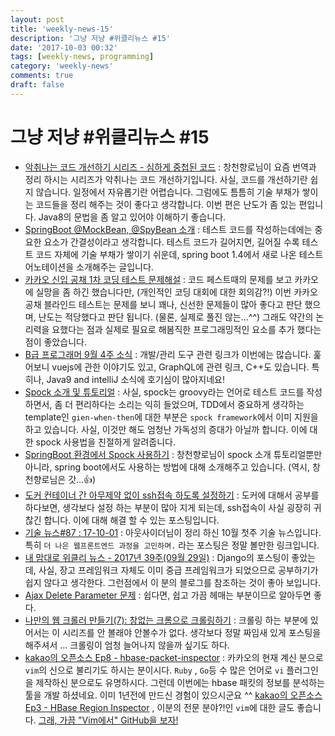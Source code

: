 ```yaml
---
layout: post
title: 'weekly-news-15'
description: '그냥 저냥 #위클리뉴스 #15'
date: '2017-10-03 00:32'
tags: [weekly-news, programming]
category: 'weekly-news'
comments: true
draft: false
---
```


# 그냥 저냥 #위클리뉴스 #15

- [악취나는 코드 개선하기 시리즈 - 심하게 중첩된 코드](http://jojoldu.tistory.com/177) : 창천향로님이 요즘 번역과 정리 하시는 시리즈가 악취나는 코드 개선하기입니다. 사실, 코드를 개선하기란 쉽지 않습니다. 일정에서 자유롭기란 어렵습니다. 그럼에도 틈틈히 기술 부채가 쌓이는 코드들을 정리 해주는 것이 좋다고 생각합니다. 이번 편은 난도가 좀 있는 편입니다. Java8의 문법을 좀 알고 있어야 이해하기 좋습니다.
- [SpringBoot @MockBean, @SpyBean 소개](http://jojoldu.tistory.com/226) : 테스트 코드를 작성하는데에는 중요한 요소가 간결성이라고 생각합니다. 테스트 코드가 길어지면, 길어질 수록 테스트 코드 자체에 기술 부채가 쌓이기 쉬운데, spring boot 1.4에서 새로 나온 테스트 어노테이션을 소개해주는 글입니다.
- [카카오 신입 공채 1차 코딩 테스트 문제해설](http://tech.kakao.com/2017/09/27/kakao-blind-recruitment-round-1/) : 코드 페스트때의 문제를 보고 카카오에 실망을 좀 하긴 했습니다만, (개인적인 코딩 대회에 대한 회의감?!) 이번 카카오 공채 블라인드 테스트는 문제를 보니 꽤나, 신선한 문제들이 많아 좋다고 판단 했으며, 난도는 적당했다고 판단 됩니다. (물론, 실제로 풀진 않는...^^) 그래도 약간의 논리력을 요했다는 점과 실제로 필요로 해봄직한 프로그래밍적인 요소를 추가 했다는 점이 좋았습니다.
- [B급 프로그래머 9월 4주 소식](http://jhrogue.blogspot.kr/2017/09/b-9-4.html) : 개발/관리 도구 관련 링크가 이번에는 많습니다. 훑어보니 vuejs에 관한 이야기도 있고, GraphQL에 관련 링크, C++도 있습니다. 특히나, Java9 and intelliJ 소식에 호기심이 많아지네요!
- [Spock 소개 및 튜토리얼](http://jojoldu.tistory.com/228) : 사실, spock는 groovy라는 언어로 테스트 코드를 작성하면서, 좀 더 편리하다는 소리는 익히 들었으며, TDD에서 중요하게 생각하는 template인 `gien-when-then`에 대한 부분은 `spock framework`에서 이미 지원을 하고 있습니다. 사실, 이것만 해도 엄청난 가독성의 증대가 아닐까 합니다. 이에 대한 spock 사용법을 친절하게 알려줍니다.
- [SpringBoot 환경에서 Spock 사용하기](http://jojoldu.tistory.com/229) : 창천향로님이 spock 소개 튜토리얼뿐만 아니라, spring boot에서도 사용하는 방법에 대해 소개해주고 있습니다. (역시, 창천향로님은 갓...👍)
- [도커 컨테이너 간 아무제약 없이 ssh접속 하도록 설정하기](http://blog.naver.com/alice_k106/221109234272) : 도커에 대해서 공부를 하다보면, 생각보다 설정 하는 부분이 많아 지게 되는데, ssh접속이 사실 굉장히 귀찮긴 합니다. 이에 대해 해결 할 수 있는 포스팅입니다.
- [기술 뉴스#87 : 17-10-01](https://blog.outsider.ne.kr/1322) : 아웃사이더님이 정리 하신 10월 첫주 기술 뉴스입니다. 특히 `더 나은 웹프론트엔드 과정을 고민하며.` 라는 포스팅은 정말 볼만한 링크입니다.
- [내 맘대로 위클리 뉴스 - 2017년 39주(09월 29일)](http://sangkonblog.azurewebsites.net/2017/10/02/sigamdream_weekly_2017_39/) : Django의 포스팅이 좋았는데, 사실, 장고 프레임워크 자체도 이미 중급 프레임워크가 되었으므로 공부하기가 쉽지 않다고 생각한다. 그런점에서 이 분의 블로그를 참조하는 것이 좋아 보입니다.
- [Ajax Delete Parameter 문제](http://blog.naver.com/alice_k106/221109818082) : 쉽다면, 쉽고 가끔 헤매는 부분이므로 알아두면 좋다.
- [나만의 웹 크롤러 만들기(7): 창없는 크롬으로 크롤링하기](https://beomi.github.io/2017/09/28/HowToMakeWebCrawler-Headless-Chrome/) : 크롤링 하는 부분에 있어서는 이 시리즈를 안 볼래야 안볼수가 없다. 생각보다 정말 짜임새 있게 포스팅을 해주셔서 ... 크롤링이 엄청 늘어나지 않을까 싶기도 하다.
- [kakao의 오픈소스 Ep8 - hbase-packet-inspector](http://tech.kakao.com/2017/09/22/opensource-8-hbase-packet-inspector/) : 카카오의 현재 계신 분으로 `vim`의 신으로 불리기도 하시는 분이시다. `Ruby` , `Go`등 수 많은 언어로 `vi` 플러그인을 제작하신 분으로도 유명하시다. 그런데 이번에는 hbase 패킷의 정보를 분석하는 툴을 개발 하셨네요. 이미 1년전에 만드신 경험이 있으시군요 ^^ [kakao의 오픈소스 Ep3 - HBase Region Inspector](http://tech.kakao.com/2016/03/11/opensource-3-hri/) , 이분의 전문 분야?!인 `vim`에 대한 글도 좋습니다. [그래, 가끔 "Vim에서" GitHub을 보자!](http://tech.kakao.com/2016/03/03/vim-github-dashboard/)

